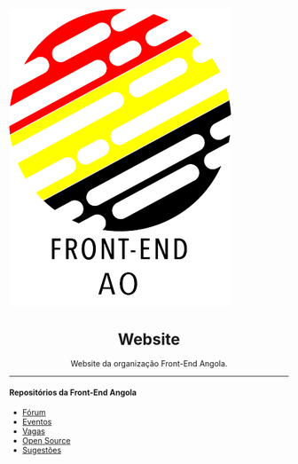<p>
  <img src="./src/img/logo.png" width="400px" alt="Front-end Angola">
</p>

<h1 align="center">Website</h1>
<p align="center">Website da organização Front-End Angola.</p>

________
#### Repositórios da Front-End Angola

- [Fórum]()
- [Eventos]()
- [Vagas]()
- [Open Source]()
- [Sugestões]()